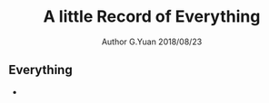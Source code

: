# <center>A little Record of Everything</center>
<center>Author G.Yuan 2018/08/23</center>

## Everything
* 
<!--stackedit_data:
eyJoaXN0b3J5IjpbLTE3ODM4MzkyNV19
-->